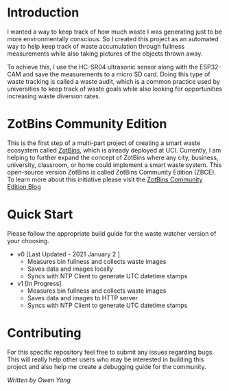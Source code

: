 # Introduction
I wanted a way to keep track of how much waste I was generating just to be more environmentally conscious. So I created this project as an automated way to help keep track of waste accumulation through fullness measurements while also taking pictures of the objects thrown away.

To achieve this, I use the HC-SR04 ultrasonic sensor along with the ESP32-CAM and save the measurements to a micro SD card. Doing this type of waste tracking is called a waste audit, which is a common practice used by universities to keep track of waste goals while also looking for opportunities increasing waste diversion rates.

# ZotBins Community Edition

This is the first step of a multi-part project of creating a smart waste ecosystem called [ZotBins](https://zotbins.github.io), which is already deployed at UCI. Currently, I am helping to further expand the concept of ZotBins where any city, business, university, classroom, or home could implement a smart waste system. This open-source version ZotBins is called  ZotBins Community Edition (ZBCE). To learn more about this initiative please visit the [ZotBins Community Edition Blog](https://zotbins.github.io/zbceblog/about/)

# Quick Start
Please follow the appropriate build guide for the waste watcher version of your choosing.
- v0 [Last Updated - 2021 January 2 ]
    - Measures bin fullness and collects waste images
    - Saves data and images locally
    - Syncs with NTP Client to generate UTC datetime stamps
- v1 [In Progress]
    - Measures bin fullness and collects waste images
    - Saves data and images to HTTP server
    - Syncs with NTP Client to generate UTC datetime stamps

# Contributing
For this specific repository feel free to submit any issues regarding bugs. This will really help other users who may be interested in building this project and also help me create a debugging guide for the community.

*Written by Owen Yang*
